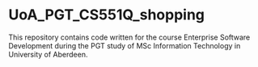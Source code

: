 # UoA_PGT_CS551Q_shopping
This repository contains code written for the course Enterprise Software Development during the PGT study of MSc Information Technology in University of Aberdeen.
